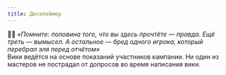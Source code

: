 ```yaml
---
title: Дисклеймер
---
```

🧙‍♂️ _«Помните: половина того, что вы здесь прочтёте — правда. Ещё треть — вымысел. А остальное — бред одного игрока, который перебрал эля перед отчётом»_  
Вики ведётся на основе показаний участников кампании. Ни один из мастеров не пострадал от допросов во время написания вики.